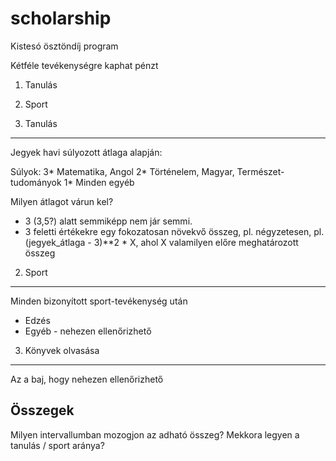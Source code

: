 # scholarship
Kistesó ösztöndíj program
  
Kétféle tevékenységre kaphat pénzt
1. Tanulás
2. Sport  
  
1. Tanulás
-------
Jegyek havi súlyozott átlaga alapján:  
  
Súlyok:
3* Matematika, Angol
2* Történelem, Magyar, Természet-tudományok
1* Minden egyéb
  
Milyen átlagot várun kel?
- 3 (3,5?) alatt semmiképp nem jár semmi.
- 3 feletti értékekre egy fokozatosan növekvő összeg, pl. négyzetesen, pl. (jegyek_átlaga - 3)**2 * X, ahol X valamilyen előre meghatározott összeg  
  
2. Sport
--------
Minden bizonyított sport-tevékenység után
- Edzés
- Egyéb - nehezen ellenőrizhető  
  
3. Könyvek olvasása
-------------------
Az a baj, hogy nehezen ellenőrizhető
  
  
Összegek
--------
Milyen intervallumban mozogjon az adható összeg?
Mekkora legyen a tanulás / sport aránya?


